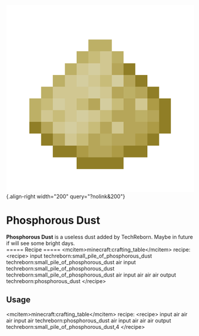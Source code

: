 ![Phosphorous Dust](/media/mods/techreborn/phosphorous_dust.png){.align-right width="200" query="?nolink&200"}

# Phosphorous Dust

**Phosphorous Dust** is a useless dust added by TechReborn. Maybe in future if will see some bright days.\
===== Recipe ===== \<mcitem\>minecraft:crafting_table\</mcitem\> recipe: \<recipe\> input techreborn:small_pile_of_phosphorous_dust techreborn:small_pile_of_phosphorous_dust air input techreborn:small_pile_of_phosphorous_dust techreborn:small_pile_of_phosphorous_dust air input air air air output techreborn:phosphorous_dust \</recipe\>

## Usage

\<mcitem\>minecraft:crafting_table\</mcitem\> recipe: \<recipe\> input air air air input air techreborn:phosphorous_dust air input air air air output techreborn:small_pile_of_phosphorous_dust,4 \</recipe\>
